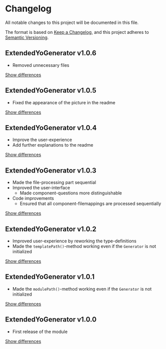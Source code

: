 # Changelog
All notable changes to this project will be documented in this file.

The format is based on [Keep a Changelog](https://keepachangelog.com/en/1.0.0/),
and this project adheres to [Semantic Versioning](https://semver.org/spec/v2.0.0.html).

## ExtendedYoGenerator v1.0.6
  - Removed unnecessary files

[Show differences][v1.0.6]

## ExtendedYoGenerator v1.0.5
  - Fixed the appearance of the picture in the readme

[Show differences][v1.0.5]

## ExtendedYoGenerator v1.0.4
  - Improve the user-experience
  - Add further explanations to the readme

[Show differences][v1.0.4]

## ExtendedYoGenerator v1.0.3
  - Made the file-processing part sequential
  - Improved the user-interface
    - Made component-questions more distinguishable
  - Code improvements
    - Ensured that all component-filemappings are processed sequentially

[Show differences][v1.0.3]

## ExtendedYoGenerator v1.0.2
  - Improved user-experience by reworking the type-definitions 
  - Made the `templatePath()`-method working even if the `Generator` is not initialized

[Show differences][v1.0.2]

## ExtendedYoGenerator v1.0.1
  - Made the `modulePath()`-method working even if the `Generator` is not initialized

[Show differences][v1.0.1]

## ExtendedYoGenerator v1.0.0
  - First release of the module

[Show differences][v1.0.0]


<!--- References -->
[v1.0.0]: https://github.com/manuth/ExtendedYoGenerator/compare/858f05...v1.0.0
[v1.0.1]: https://github.com/manuth/ExtendedYoGenerator/compare/v1.0.0...v1.0.1
[v1.0.2]: https://github.com/manuth/ExtendedYoGenerator/compare/v1.0.1...v1.0.2
[v1.0.3]: https://github.com/manuth/ExtendedYoGenerator/compare/v1.0.2...v1.0.3
[v1.0.4]: https://github.com/manuth/ExtendedYoGenerator/compare/v1.0.3...v1.0.4
[v1.0.5]: https://github.com/manuth/ExtendedYoGenerator/compare/v1.0.4...v1.0.5
[v1.0.6]: https://github.com/manuth/ExtendedYoGenerator/compare/v1.0.5...v1.0.6
